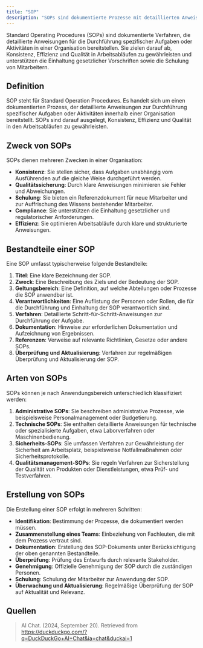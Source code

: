 ```yaml
---
title: "SOP"
description: "SOPs sind dokumentierte Prozesse mit detaillierten Anweisungen zur Durchführung von Aufgaben. Sie gewährleisten Konsistenz, Qualität und Effizienz in Arbeitsabläufen, unterstützen Compliance und Schulung."
---
```


Standard Operating Procedures (SOPs) sind dokumentierte Verfahren, die detaillierte Anweisungen für die Durchführung spezifischer Aufgaben oder Aktivitäten in einer Organisation bereitstellen. Sie zielen darauf ab, Konsistenz, Effizienz und Qualität in Arbeitsabläufen zu gewährleisten und unterstützen die Einhaltung gesetzlicher Vorschriften sowie die Schulung von Mitarbeitern.

## Definition
SOP steht für Standard Operation Procedures. Es handelt sich um einen dokumentierten Prozess, der detaillierte Anweisungen zur Durchführung spezifischer Aufgaben oder Aktivitäten innerhalb einer Organisation bereitstellt. SOPs sind darauf ausgelegt, Konsistenz, Effizienz und Qualität in den Arbeitsabläufen zu gewährleisten.

## Zweck von SOPs
SOPs dienen mehreren Zwecken in einer Organisation:

- **Konsistenz**: Sie stellen sicher, dass Aufgaben unabhängig vom Ausführenden auf die gleiche Weise durchgeführt werden.
- **Qualitätssicherung**: Durch klare Anweisungen minimieren sie Fehler und Abweichungen.
- **Schulung**: Sie bieten ein Referenzdokument für neue Mitarbeiter und zur Auffrischung des Wissens bestehender Mitarbeiter.
- **Compliance**: Sie unterstützen die Einhaltung gesetzlicher und regulatorischer Anforderungen.
- **Effizienz**: Sie optimieren Arbeitsabläufe durch klare und strukturierte Anweisungen.

## Bestandteile einer SOP
Eine SOP umfasst typischerweise folgende Bestandteile:

1. **Titel**: Eine klare Bezeichnung der SOP.
2. **Zweck**: Eine Beschreibung des Ziels und der Bedeutung der SOP.
3. **Geltungsbereich**: Eine Definition, auf welche Abteilungen oder Prozesse die SOP anwendbar ist.
4. **Verantwortlichkeiten**: Eine Auflistung der Personen oder Rollen, die für die Durchführung und Einhaltung der SOP verantwortlich sind.
5. **Verfahren**: Detaillierte Schritt-für-Schritt-Anweisungen zur Durchführung der Aufgabe.
6. **Dokumentation**: Hinweise zur erforderlichen Dokumentation und Aufzeichnung von Ergebnissen.
7. **Referenzen**: Verweise auf relevante Richtlinien, Gesetze oder andere SOPs.
8. **Überprüfung und Aktualisierung**: Verfahren zur regelmäßigen Überprüfung und Aktualisierung der SOP.

## Arten von SOPs
SOPs können je nach Anwendungsbereich unterschiedlich klassifiziert werden:

1. **Administrative SOPs**: Sie beschreiben administrative Prozesse, wie beispielsweise Personalmanagement oder Budgetierung.
2. **Technische SOPs**: Sie enthalten detaillierte Anweisungen für technische oder spezialisierte Aufgaben, etwa Laborverfahren oder Maschinenbedienung.
3. **Sicherheits-SOPs**: Sie umfassen Verfahren zur Gewährleistung der Sicherheit am Arbeitsplatz, beispielsweise Notfallmaßnahmen oder Sicherheitsprotokolle.
4. **Qualitätsmanagement-SOPs**: Sie regeln Verfahren zur Sicherstellung der Qualität von Produkten oder Dienstleistungen, etwa Prüf- und Testverfahren.

## Erstellung von SOPs
Die Erstellung einer SOP erfolgt in mehreren Schritten:

- **Identifikation**: Bestimmung der Prozesse, die dokumentiert werden müssen.
- **Zusammenstellung eines Teams**: Einbeziehung von Fachleuten, die mit dem Prozess vertraut sind.
- **Dokumentation**: Erstellung des SOP-Dokuments unter Berücksichtigung der oben genannten Bestandteile.
- **Überprüfung**: Prüfung des Entwurfs durch relevante Stakeholder.
- **Genehmigung**: Offizielle Genehmigung der SOP durch die zuständigen Personen.
- **Schulung**: Schulung der Mitarbeiter zur Anwendung der SOP.
- **Überwachung und Aktualisierung**: Regelmäßige Überprüfung der SOP auf Aktualität und Relevanz.

## Quellen
> AI Chat. (2024, September 20). Retrieved from https://duckduckgo.com/?q=DuckDuckGo+AI+Chat&ia=chat&duckai=1